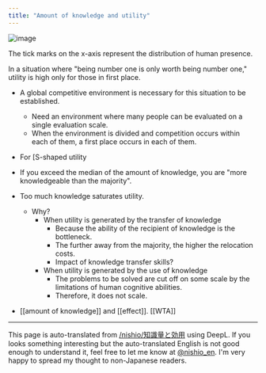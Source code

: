 ```yaml
---
title: "Amount of knowledge and utility"
---
```


![image](https://gyazo.com/63700138b7518b8cd42de6248238b525/thumb/1000)

The tick marks on the x-axis represent the distribution of human presence.

In a situation where "being number one is only worth being number one," utility is high only for those in first place.
- A global competitive environment is necessary for this situation to be established.
    - Need an environment where many people can be evaluated on a single evaluation scale.
    - When the environment is divided and competition occurs within each of them, a first place occurs in each of them.

- For [S-shaped utility
- If you exceed the median of the amount of knowledge, you are "more knowledgeable than the majority".
- Too much knowledge saturates utility.
    - Why?
        - When utility is generated by the transfer of knowledge
            - Because the ability of the recipient of knowledge is the bottleneck.
            - The further away from the majority, the higher the relocation costs.
            - Impact of knowledge transfer skills?
        - When utility is generated by the use of knowledge
            - The problems to be solved are cut off on some scale by the limitations of human cognitive abilities.
            - Therefore, it does not scale.

- [[amount of knowledge]] and [[effect]].
[[WTA]]

---
This page is auto-translated from [/nishio/知識量と効用](https://scrapbox.io/nishio/知識量と効用) using DeepL. If you looks something interesting but the auto-translated English is not good enough to understand it, feel free to let me know at [@nishio_en](https://twitter.com/nishio_en). I'm very happy to spread my thought to non-Japanese readers.
